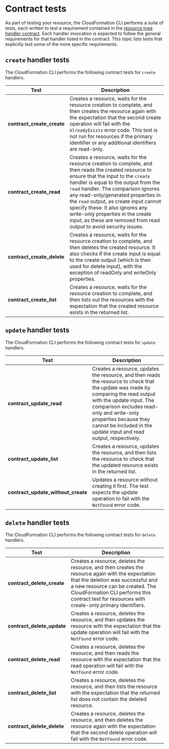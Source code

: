 # Contract tests<a name="contract-tests"></a>

As part of testing your resource, the CloudFormation CLI performs a suite of tests, each written to test a requirement contained in the [resource type handler contract](resource-type-test-contract.md)\. Each handler invocation is expected to follow the general requirements for that handler listed in the contract\. This topic lists tests that explicitly test some of the more specific requirements\.

## `create` handler tests<a name="contract-tests-create"></a>

The CloudFormation CLI performs the following contract tests for `create` handlers\.


| Test | Description | 
| --- | --- | 
|  **contract\_create\_create**  |  Creates a resource, waits for the resource creation to complete, and then creates the resource again with the expectation that the second create operation will fail with the `AlreadyExists` error code\. This test is not run for resources if the primary identifier or any additional identifiers are read\-only\.  | 
|  **contract\_create\_read**  |  Creates a resource, waits for the resource creation to complete, and then reads the created resource to ensure that the input to the `create` handler is equal to the output from the `read` handler\. The comparison ignores any read\-only/generated properties in the `read` output, as create input cannot specify these\. It also ignores any write\-only properties in the create input, as these are removed from read output to avoid security issues\.  | 
|  **contract\_create\_delete**  |  Creates a resource, waits for the resource creation to complete, and then deletes the created resource\. It also checks if the create input is equal to the create output \(which is then used for delete input\), with the exception of readOnly and writeOnly properties\.  | 
|  **contract\_create\_list**  |  Creates a resource, waits for the resource creation to complete, and then lists out the resources with the expectation that the created resource exists in the returned list\.  | 

## `update` handler tests<a name="contract-tests-update"></a>

The CloudFormation CLI performs the following contract tests for `update` handlers\.


| Test | Description | 
| --- | --- | 
|  **contract\_update\_read**  |  Creates a resource, updates the resource, and then reads the resource to check that the update was made by comparing the read output with the update input\. The comparison excludes read\-only and write\-only properties because they cannot be included in the update input and read output, respectively\.  | 
|  **contract\_update\_list**  |  Creates a resource, updates the resource, and then lists the resource to check that the updated resource exists in the returned list\.  | 
|  **contract\_update\_without\_create**  |  Updates a resource without creating it first\. The test expects the update operation to fail with the `NotFound` error code\.  | 

## `delete` handler tests<a name="contract-tests-delete"></a>

The CloudFormation CLI performs the following contract tests for `delete` handlers\.


| Test | Description | 
| --- | --- | 
|  **contract\_delete\_create**  |  Creates a resource, deletes the resource, and then creates the resource again with the expectation that the deletion was successful and a new resource can be created\. The CloudFormation CLI performs this contract test for resources with create\-only primary identifiers\.  | 
|  **contract\_delete\_update**  |  Creates a resource, deletes the resource, and then updates the resource with the expectation that the update operation will fail with the `NotFound` error code\.  | 
|  **contract\_delete\_read**  |  Creates a resource, deletes the resource, and then reads the resource with the expectation that the read operation will fail with the `NotFound` error code\.  | 
|  **contract\_delete\_list**  |  Creates a resource, deletes the resource, and then lists the resource with the expectation that the returned list does not contain the deleted resource\.  | 
|  **contract\_delete\_delete**  |  Creates a resource, deletes the resource, and then deletes the resource again with the expectation that the second delete operation will fail with the `NotFound` error code\.  | 